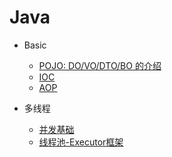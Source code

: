 # Java <!-- {docsify-ignore} -->

* Basic
  * [POJO: DO/VO/DTO/BO 的介绍](/Backend/java/basic/POJO.md)
  * [IOC](/Backend/java/basic/IOC.md)
  * [AOP](/Backend/java/basic/AOP.md)

* 多线程
  * [并发基础](/Backend/java/multi_thread/并发基础.md)
  * [线程池-Executor框架](/Backend/java/multi_thread/线程池-Executor框架.md)
